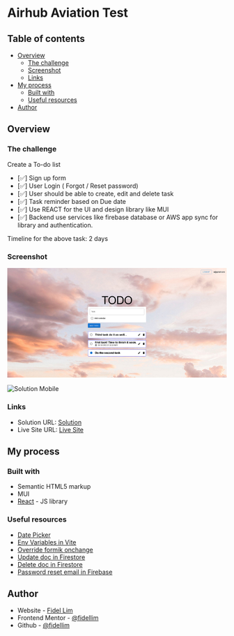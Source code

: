 # Airhub Aviation Test

## Table of contents

-   [Overview](#overview)
    -   [The challenge](#the-challenge)
    -   [Screenshot](#screenshot)
    -   [Links](#links)
-   [My process](#my-process)
    -   [Built with](#built-with)
    -   [Useful resources](#useful-resources)
-   [Author](#author)

## Overview

### The challenge

Create a To-do list

-   [✅] Sign up form
-   [✅] User Login ( Forgot / Reset password)
-   [✅] User should be able to create, edit and delete task
-   [✅] Task reminder based on Due date
-   [✅] Use REACT for the UI and design library like MUI
-   [✅] Backend use services like firebase database or AWS app sync for library and authentication.

Timeline for the above task: 2 days

### Screenshot

![Solution Desktop](/images/solution_desktop.png)

![Solution Mobile](/images/solution_mobile.png)

### Links

-   Solution URL: [Solution]()
-   Live Site URL: [Live Site]()

## My process

### Built with

-   Semantic HTML5 markup
-   MUI
-   [React](https://reactjs.org/) - JS library

### Useful resources

-   [Date Picker](https://mui.com/x/react-date-pickers/date-time-picker/)
-   [Env Variables in Vite](https://vitejs.dev/guide/env-and-mode.html#env-files)
-   [Override formik onchange](https://stackoverflow.com/questions/66744999/override-formik-onchange-with-custom-onchange-method-in-reactjs)
-   [Update doc in Firestore](https://firebase.google.com/docs/firestore/manage-data/add-data#update_elements_in_an_array)
-   [Delete doc in Firestore](https://firebase.google.com/docs/firestore/manage-data/delete-data)
-   [Password reset email in Firebase](https://firebase.google.com/docs/auth/web/manage-users#send_a_password_reset_email)

## Author

-   Website - [Fidel Lim](https://fidellim-portfolio.netlify.app/)
-   Frontend Mentor - [@fidellim](https://www.frontendmentor.io/profile/fidellim)
-   Github - [@fidellim](https://github.com/fidellim)
